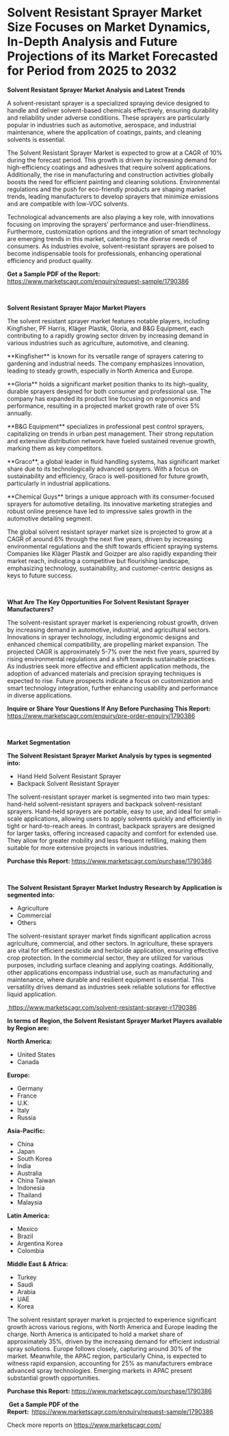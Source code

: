 <p><h1>Solvent Resistant Sprayer Market Size Focuses on Market Dynamics, In-Depth Analysis and Future Projections of its Market Forecasted for Period from 2025 to 2032</h1></p><p><strong>Solvent Resistant Sprayer Market Analysis and Latest Trends</strong></p>
<p><p>A solvent-resistant sprayer is a specialized spraying device designed to handle and deliver solvent-based chemicals effectively, ensuring durability and reliability under adverse conditions. These sprayers are particularly popular in industries such as automotive, aerospace, and industrial maintenance, where the application of coatings, paints, and cleaning solvents is essential.</p><p>The Solvent Resistant Sprayer Market is expected to grow at a CAGR of 10% during the forecast period. This growth is driven by increasing demand for high-efficiency coatings and adhesives that require solvent applications. Additionally, the rise in manufacturing and construction activities globally boosts the need for efficient painting and cleaning solutions. Environmental regulations and the push for eco-friendly products are shaping market trends, leading manufacturers to develop sprayers that minimize emissions and are compatible with low-VOC solvents.</p><p>Technological advancements are also playing a key role, with innovations focusing on improving the sprayers’ performance and user-friendliness. Furthermore, customization options and the integration of smart technology are emerging trends in this market, catering to the diverse needs of consumers. As industries evolve, solvent-resistant sprayers are poised to become indispensable tools for professionals, enhancing operational efficiency and product quality.</p></p>
<p><strong>Get a Sample PDF of the Report:&nbsp;</strong> <a href="https://www.marketscagr.com/enquiry/request-sample/1790386?utm_campaign=2126&utm_medium=2&utm_source=Github&utm_content=ia&utm_term=19022025&utm_id=solvent-resistant-sprayer">https://www.marketscagr.com/enquiry/request-sample/1790386</a></p>
<p>&nbsp;</p>
<p><strong>Solvent Resistant Sprayer Major Market Players</strong></p>
<p><p>The solvent resistant sprayer market features notable players, including Kingfisher, PF Harris, Kläger Plastik, Gloria, and B&G Equipment, each contributing to a rapidly growing sector driven by increasing demand in various industries such as agriculture, automotive, and cleaning.</p><p>**Kingfisher** is known for its versatile range of sprayers catering to gardening and industrial needs. The company emphasizes innovation, leading to steady growth, especially in North America and Europe.</p><p>**Gloria** holds a significant market position thanks to its high-quality, durable sprayers designed for both consumer and professional use. The company has expanded its product line focusing on ergonomics and performance, resulting in a projected market growth rate of over 5% annually.</p><p>**B&G Equipment** specializes in professional pest control sprayers, capitalizing on trends in urban pest management. Their strong reputation and extensive distribution network have fueled sustained revenue growth, marking them as key competitors.</p><p>**Graco**, a global leader in fluid handling systems, has significant market share due to its technologically advanced sprayers. With a focus on sustainability and efficiency, Graco is well-positioned for future growth, particularly in industrial applications.</p><p>**Chemical Guys** brings a unique approach with its consumer-focused sprayers for automotive detailing. Its innovative marketing strategies and robust online presence have led to impressive sales growth in the automotive detailing segment.</p><p>The global solvent resistant sprayer market size is projected to grow at a CAGR of around 6% through the next five years, driven by increasing environmental regulations and the shift towards efficient spraying systems. Companies like Kläger Plastik and Goizper are also rapidly expanding their market reach, indicating a competitive but flourishing landscape, emphasizing technology, sustainability, and customer-centric designs as keys to future success.</p></p>
<p>&nbsp;</p>
<p><strong>What Are The Key Opportunities For Solvent Resistant Sprayer Manufacturers?</strong></p>
<p><p>The solvent-resistant sprayer market is experiencing robust growth, driven by increasing demand in automotive, industrial, and agricultural sectors. Innovations in sprayer technology, including ergonomic designs and enhanced chemical compatibility, are propelling market expansion. The projected CAGR is approximately 5-7% over the next five years, spurred by rising environmental regulations and a shift towards sustainable practices. As industries seek more effective and efficient application methods, the adoption of advanced materials and precision spraying techniques is expected to rise. Future prospects indicate a focus on customization and smart technology integration, further enhancing usability and performance in diverse applications.</p></p>
<p><strong>Inquire or Share Your Questions If Any Before Purchasing This Report:</strong> <a href="https://www.marketscagr.com/enquiry/pre-order-enquiry/1790386?utm_campaign=2126&utm_medium=2&utm_source=Github&utm_content=ia&utm_term=19022025&utm_id=solvent-resistant-sprayer">https://www.marketscagr.com/enquiry/pre-order-enquiry/1790386</a></p>
<p>&nbsp;</p>
<p><strong>Market Segmentation</strong></p>
<p><strong>The Solvent Resistant Sprayer Market Analysis by types is segmented into:</strong></p>
<p><ul><li>Hand Held Solvent Resistant Sprayer</li><li>Backpack Solvent Resistant Sprayer</li></ul></p>
<p><p>The solvent-resistant sprayer market is segmented into two main types: hand-held solvent-resistant sprayers and backpack solvent-resistant sprayers. Hand-held sprayers are portable, easy to use, and ideal for small-scale applications, allowing users to apply solvents quickly and efficiently in tight or hard-to-reach areas. In contrast, backpack sprayers are designed for larger tasks, offering increased capacity and comfort for extended use. They allow for greater mobility and less frequent refilling, making them suitable for more extensive projects in various industries.</p></p>
<p><strong>Purchase this Report:&nbsp;</strong><a href="https://www.marketscagr.com/purchase/1790386?utm_campaign=2126&utm_medium=2&utm_source=Github&utm_content=ia&utm_term=19022025&utm_id=solvent-resistant-sprayer">https://www.marketscagr.com/purchase/1790386</a></p>
<p>&nbsp;</p>
<p><strong>The Solvent Resistant Sprayer Market Industry Research by Application is segmented into:</strong></p>
<p><ul><li>Agriculture</li><li>Commercial</li><li>Others</li></ul></p>
<p><p>The solvent-resistant sprayer market finds significant application across agriculture, commercial, and other sectors. In agriculture, these sprayers are vital for efficient pesticide and herbicide application, ensuring effective crop protection. In the commercial sector, they are utilized for various purposes, including surface cleaning and applying coatings. Additionally, other applications encompass industrial use, such as manufacturing and maintenance, where durable and resilient equipment is essential. This versatility drives demand as industries seek reliable solutions for effective liquid application.</p></p>
<p><a href="https://www.marketscagr.com/solvent-resistant-sprayer-r1790386?utm_campaign=2126&utm_medium=2&utm_source=Github&utm_content=ia&utm_term=19022025&utm_id=solvent-resistant-sprayer">&nbsp;https://www.marketscagr.com/solvent-resistant-sprayer-r1790386</a></p>
<p><strong>In terms of Region, the Solvent Resistant Sprayer Market Players available by Region are:</strong></p>
<p>
    <p> <strong> North America: </strong>
        <ul>
            <li>United States</li>
            <li>Canada</li>
        </ul>
        </p> 
    <p> <strong> Europe: </strong>
        <ul>
            <li>Germany</li>
            <li>France</li>
            <li>U.K.</li>
            <li>Italy</li>
            <li>Russia</li>
        </ul>
        </p> 
    <p> <strong> Asia-Pacific: </strong>
        <ul>
            <li>China</li>
            <li>Japan</li>
            <li>South Korea</li>
            <li>India</li>
            <li>Australia</li>
            <li>China Taiwan</li>
            <li>Indonesia</li>
            <li>Thailand</li>
            <li>Malaysia</li>
        </ul>
        </p> 
    <p> <strong> Latin America: </strong>
        <ul>
            <li>Mexico</li>
            <li>Brazil</li>
            <li>Argentina Korea</li>
            <li>Colombia</li>
        </ul>
        </p> 
    <p> <strong> Middle East & Africa: </strong>
        <ul>
            <li>Turkey</li>
            <li>Saudi</li>
            <li>Arabia</li>
            <li>UAE</li>
            <li>Korea</li>
        </ul>
    </p>
    </p>
<p><p>The solvent resistant sprayer market is projected to experience significant growth across various regions, with North America and Europe leading the charge. North America is anticipated to hold a market share of approximately 35%, driven by the increasing demand for efficient industrial spray solutions. Europe follows closely, capturing around 30% of the market. Meanwhile, the APAC region, particularly China, is expected to witness rapid expansion, accounting for 25% as manufacturers embrace advanced spray technologies. Emerging markets in APAC present substantial growth opportunities.</p></p>
<p><strong>Purchase this Report: </strong><a href="https://www.marketscagr.com/purchase/1790386?utm_campaign=2126&utm_medium=2&utm_source=Github&utm_content=ia&utm_term=19022025&utm_id=solvent-resistant-sprayer">https://www.marketscagr.com/purchase/1790386</a></p>
<p>&nbsp;<strong>Get a Sample PDF of the Report:&nbsp;&nbsp;</strong><a href="https://www.marketscagr.com/enquiry/request-sample/1790386?utm_campaign=2126&utm_medium=2&utm_source=Github&utm_content=ia&utm_term=19022025&utm_id=solvent-resistant-sprayer">https://www.marketscagr.com/enquiry/request-sample/1790386</a></p>
<p><strong></strong></p>
<p>Check more reports on <a href="https://www.marketscagr.com/?utm_campaign=2126&utm_medium=2&utm_source=Github&utm_content=ia&utm_term=19022025&utm_id=solvent-resistant-sprayer">https://www.marketscagr.com/</a></p>